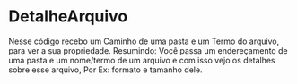 # DetalheArquivo
 Nesse código recebo um Caminho de uma pasta e um Termo do arquivo, para ver a sua propriedade. Resumindo: Você passa um endereçamento de uma pasta e um nome/termo de um arquivo e com isso vejo os detalhes sobre esse arquivo, Por Ex:  formato e tamanho dele.
